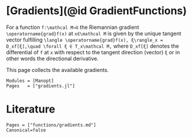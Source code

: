 # [Gradients](@id GradientFunctions)

For a function ``f:\mathcal M→ℝ``
the Riemannian gradient ``\operatorname{grad}f(x)`` at ``x∈\mathcal M``
is given by the unique tangent vector fulfilling
``\langle \operatorname{grad}f(x), ξ\rangle_x = D_xf[ξ],\quad
\forall ξ ∈ T_x\mathcal M,``
where ``D_xf[ξ]`` denotes the differential of ``f`` at ``x`` with respect to
the tangent direction (vector) ``ξ`` or in other words the directional
derivative.

This page collects the available gradients.

```@autodocs
Modules = [Manopt]
Pages   = ["gradients.jl"]
```

# Literature

```@bibliography
Pages = ["functions/gradients.md"]
Canonical=false
```